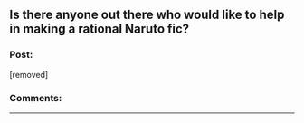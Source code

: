 ## Is there anyone out there who would like to help in making a rational Naruto fic?

### Post:

[removed]

### Comments:

---


